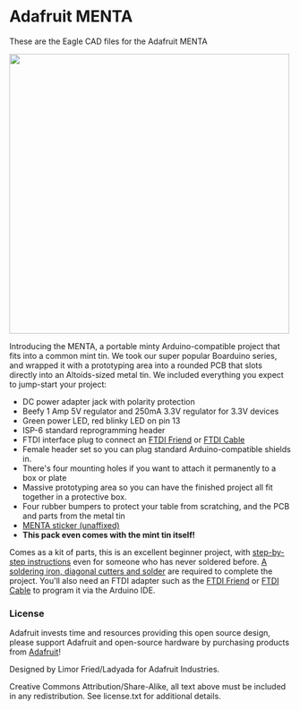 # Adafruit MENTA

These are the Eagle CAD files for the Adafruit MENTA

<a href="http://www.adafruit.com/products/795"><img src="assets/image.jpg?raw=true" width="500px"></a>

Introducing the MENTA, a portable minty Arduino-compatible project that fits into a common mint tin. We took our super popular Boarduino series, and wrapped it with a prototyping area into a rounded PCB that slots directly into an Altoids-sized metal tin. We included everything you expect to jump-start your project:

- DC power adapter jack with polarity protection
- Beefy 1 Amp 5V regulator and 250mA 3.3V regulator for 3.3V devices
- Green power LED, red blinky LED on pin 13
- ISP-6 standard reprogramming header
- FTDI interface plug to connect an [FTDI Friend](http://www.adafruit.com/products/284) or [FTDI Cable](https://www.adafruit.com/products/70)
- Female header set so you can plug standard Arduino-compatible shields in.
- There's four mounting holes if you want to attach it permanently to a box or plate
- Massive prototyping area so you can have the finished project all fit together in a protective box.
- Four rubber bumpers to protect your table from scratching, and the PCB and parts from the metal tin
- [MENTA sticker (unaffixed)](http://www.adafruit.com/products/873)
- __This pack even comes with the mint tin itself!__

Comes as a kit of parts, this is an excellent beginner project, with [step-by-step instructions](http://ladyada.net/make/menta/index.html) even for someone who has never soldered before. [A soldering iron, diagonal cutters and solder](https://www.adafruit.com/category/8) are required to complete the project. You'll also need an FTDI adapter such as the [FTDI Friend](http://www.adafruit.com/products/284) or [FTDI Cable](https://www.adafruit.com/products/70) to program it via the Arduino IDE.

### License

Adafruit invests time and resources providing this open source design, please support Adafruit and open-source hardware by purchasing products from [Adafruit](https://www.adafruit.com)!

Designed by Limor Fried/Ladyada for Adafruit Industries.

Creative Commons Attribution/Share-Alike, all text above must be included in any redistribution. See license.txt for additional details.
